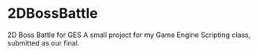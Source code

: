 # 2DBossBattle
2D Boss Battle for GES
A small project for my Game Engine Scripting class, submitted as our final.
